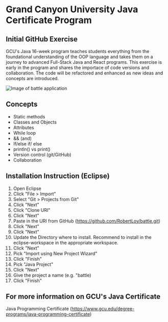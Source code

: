 # Grand Canyon University Java Certificate Program
## Initial GitHub Exercise
GCU's Java 16-week program teaches students everything from the foundational understanding of the OOP language and takes them on a journey to advanced Full-Stack Java and React programs. This exercise is early in the program and shares the importace of code versions and collaboration. The code will be refactored and enhanced as new ideas and concepts are introduced.

![Image of battle application](/battle/blob/master/battle-screenshot.png)

## Concepts
- Static methods
- Classes and Objects
- Attributes
- While loop
- && (and)
- If/else if/ else
- println() vs print()
- Version control (git/GitHub)
- Collaboration

## Installation Instruction (Eclipse)
1. Open Eclipse
2. Click "File > Import"
3. Select "Git > Projects from Git"
4. Click "Next"
5. Click "Clone URI"
6. Click "Next"
7. Paste in the URI from GitHub (https://github.com/RobertLoy/battle.git)
8. Click "Next"
9. Click "Next"
10. Update the Directory where to install. Recommend to install in the eclipse-workspace in the appropriate workspace.
11. Click "Next"
12. Pick "Import using New Project Wizard"
13. Click "Finish"
14. Pick "Java Project"
15. Click "Next"
16. Give the project a name (e.g. "battle)
17. Click "Finish"

## For more information on GCU's Java Certificate
Java Programming Certificate
(https://www.gcu.edu/degree-programs/java-programming-certificate)
